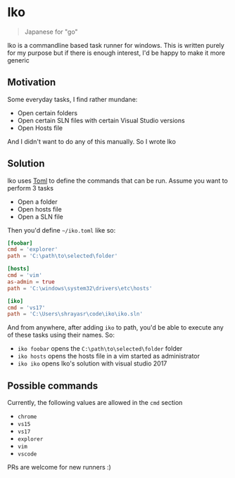 # Iko
> Japanese for "go"

Iko is a commandline based task runner for windows. This is written purely for
my purpose but if there is enough interest, I'd be happy to make it more
generic

## Motivation

Some everyday tasks, I find rather mundane:

- Open certain folders
- Open certain SLN files with certain Visual Studio versions
- Open Hosts file

And I didn't want to do any of this manually. So I wrote Iko

## Solution

Iko uses [Toml]() to define the commands that can be run. Assume you want to
perform 3 tasks

- Open a folder
- Open hosts file
- Open a SLN file

Then you'd define `~/iko.toml` like so:

```toml
[foobar]
cmd = 'explorer'
path = 'C:\path\to\selected\folder'

[hosts]
cmd = 'vim'
as-admin = true
path = 'C:\windows\system32\drivers\etc\hosts'

[iko]
cmd = 'vs17'
path = 'C:\Users\shrayasr\code\iko\iko.sln'
```

And from anywhere, after adding `iko` to path, you'd be able to execute any of
these tasks using their names. So:

- `iko foobar` opens the `C:\path\to\selected\folder` folder
- `iko hosts` opens the hosts file in a vim started as administrator
- `iko iko` opens Iko's solution with visual studio 2017

## Possible commands

Currently, the following values are allowed in the `cmd` section

- `chrome`
- `vs15`
- `vs17`
- `explorer`
- `vim`
- `vscode`

PRs are welcome for new runners :) 
